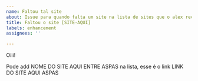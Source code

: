 ```yaml
---
name: Faltou tal site
about: Issue para quando falta um site na lista de sites que o alex recomendou
title: Faltou o site [SITE-AQUI]
labels: enhancement
assignees: ''

---
```


Oiii!

Pode add   NOME DO SITE AQUI ENTRE ASPAS  na lista, esse é o link LINK DO SITE AQUI ASPAS
